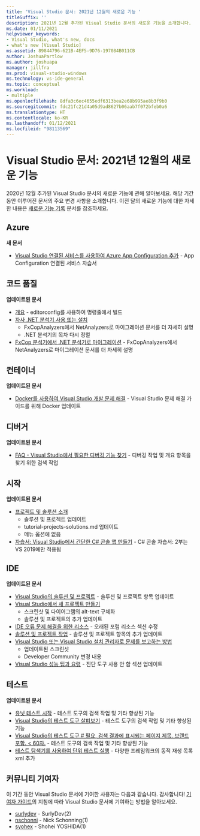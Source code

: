 ```yaml
---
title: 'Visual Studio 문서: 2021년 12월의 새로운 기능 '
titleSuffix: ''
description: 2021년 12월 추가된 Visual Studio 문서의 새로운 기능을 소개합니다.
ms.date: 01/11/2021
helpviewer_keywords:
- Visual Studio, what's new, docs
- what's new [Visual Studio]
ms.assetid: 89844796-621B-4EF5-9D76-197084B011CB
author: JoshuaPartlow
ms.author: joshuapa
manager: jillfra
ms.prod: visual-studio-windows
ms.technology: vs-ide-general
ms.topic: conceptual
ms.workload:
- multiple
ms.openlocfilehash: 8dfa3c6ec4655edf6313bea2e68b995ae8b3f9b0
ms.sourcegitcommit: fdc21fc21d4a05d9ad8627b06aab7f072bfeb0a6
ms.translationtype: HT
ms.contentlocale: ko-KR
ms.lasthandoff: 01/12/2021
ms.locfileid: "98113569"
---
```

# <a name="visual-studio-docs-whats-new-for-december-2021"></a>Visual Studio 문서: 2021년 12월의 새로운 기능

2020년 12월 추가된 Visual Studio 문서의 새로운 기능에 관해 알아보세요. 해당 기간 동안 이루어진 문서의 주요 변경 사항을 소개합니다. 이전 달의 새로운 기능에 대한 자세한 내용은 [새로운 기능 기록](whats-new-visual-studio-docs-history.md) 문서를 참조하세요.

## <a name="azure"></a>Azure

**새 문서**

- [Visual Studio 연결된 서비스를 사용하여 Azure App Configuration 추가](../azure/vs-azure-tools-connected-services-app-configuration.md) - App Configuration 연결된 서비스 자습서

## <a name="code-quality"></a>코드 품질

**업데이트된 문서**

- [개요](../code-quality/use-roslyn-analyzers.md) - editorconfig를 사용하여 명령줄에서 빌드
- [자사 .NET 분석기 사용 또는 설치](../code-quality/install-net-analyzers.md)
  - FxCopAnalyzers에서 NetAnalyzers로 마이그레이션 문서를 더 자세히 설명
  - .NET 분석기의 목차 다시 정렬
- [FxCop 분석기에서 .NET 분석기로 마이그레이션](../code-quality/migrate-from-fxcop-analyzers-to-net-analyzers.md) - FxCopAnalyzers에서 NetAnalyzers로 마이그레이션 문서를 더 자세히 설명

## <a name="containers"></a>컨테이너

**업데이트된 문서**

- [Docker를 사용하여 Visual Studio 개발 문제 해결](../containers/troubleshooting-docker-errors.md) - Visual Studio 문제 해결 가이드를 위해 Docker 업데이트

## <a name="debugger"></a>디버거

**업데이트된 문서**

- [FAQ - Visual Studio에서 필요한 디버깅 기능 찾기](../debugger/find-your-debugging-task.md) - 디버깅 작업 및 개요 항목을 찾기 위한 검색 작업

## <a name="get-started"></a>시작

**업데이트된 문서**

- [프로젝트 및 솔루션 소개](../get-started/tutorial-projects-solutions.md)
  - 솔루션 및 프로젝트 업데이트
  - tutorial-projects-solutions.md 업데이트
  - 메뉴 옵션에 없음
- [자습서: Visual Studio에서 간단한 C# 콘솔 앱 만들기](../get-started/csharp/tutorial-console.md) - C# 콘솔 자습서: 2부는 VS 2019에만 적용됨

## <a name="ide"></a>IDE

**업데이트된 문서**

- [Visual Studio의 솔루션 및 프로젝트](./solutions-and-projects-in-visual-studio.md) - 솔루션 및 프로젝트 항목 업데이트
- [Visual Studio에서 새 프로젝트 만들기](./create-new-project.md)
  - 스크린샷 및 다이어그램의 alt-text 구체화
  - 솔루션 및 프로젝트의 추가 업데이트
- [IDE 오류 문제 해결을 위한 리소스](./reference/resources-for-troubleshooting-integrated-development-environment-errors.md) - 오래된 포럼 리소스 섹션 수정
- [솔루션 및 프로젝트 작업](./creating-solutions-and-projects.md) - 솔루션 및 프로젝트 항목의 추가 업데이트
- [Visual Studio 또는 Visual Studio 설치 관리자로 문제를 보고하는 방법](./how-to-report-a-problem-with-visual-studio.md)
  - 업데이트된 스크린샷
  - Developer Community 변경 내용
- [Visual Studio 성능 팁과 요령](./visual-studio-performance-tips-and-tricks.md) - 진단 도구 사용 안 함 섹션 업데이트

## <a name="test"></a>테스트

**업데이트된 문서**

- [유닛 테스트 시작](../test/getting-started-with-unit-testing.md) - 테스트 도구의 검색 작업 및 기타 향상된 기능
- [Visual Studio의 테스트 도구 살펴보기](../test/improve-code-quality.md) - 테스트 도구의 검색 작업 및 기타 향상된 기능
- [Visual Studio의 테스트 도구 # 필요, 검색 결과에 표시되는 페이지 제목. 브랜드 포함. < 60자.](../test/index.yml) - 테스트 도구의 검색 작업 및 기타 향상된 기능
- [테스트 탐색기를 사용하여 단위 테스트 실행](../test/run-unit-tests-with-test-explorer.md) - 다양한 프레임워크의 동적 재생 목록 xml 추가

## <a name="community-contributors"></a>커뮤니티 기여자

이 기간 동안 Visual Studio 문서에 기여한 사용자는 다음과 같습니다. 감사합니다! [기여자 가이드](/contribute/)의 지침에 따라 Visual Studio 문서에 기여하는 방법을 알아보세요.

- [surlydev](https://github.com/surlydev) - SurlyDev(2)
- [nschonni](https://github.com/nschonni) - Nick Schonning(1)
- [syohex](https://github.com/syohex) - Shohei YOSHIDA(1)
